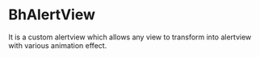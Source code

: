 # BhAlertView
It is a custom alertview which allows any view to transform into alertview with various animation effect.
